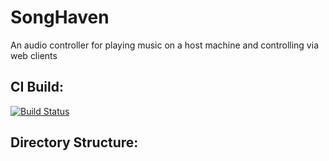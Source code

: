 SongHaven
=========

An audio controller for playing music on a host machine and controlling via web clients

CI Build:
---------

[![Build Status](https://travis-ci.org/jghibiki/SongHaven.svg?branch=master)](https://travis-ci.org/jghibiki/SongHaven)


Directory Structure:
---------------------
